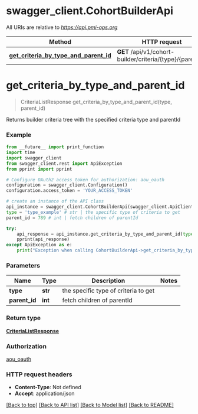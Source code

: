 # swagger_client.CohortBuilderApi

All URIs are relative to *https://api.pmi-ops.org*

Method | HTTP request | Description
------------- | ------------- | -------------
[**get_criteria_by_type_and_parent_id**](CohortBuilderApi.md#get_criteria_by_type_and_parent_id) | **GET** /api/v1/cohort-builder/criteria/{type}/{parentId} | 


# **get_criteria_by_type_and_parent_id**
> CriteriaListResponse get_criteria_by_type_and_parent_id(type, parent_id)



Returns builder criteria tree with the specified criteria type and parentId

### Example 
```python
from __future__ import print_function
import time
import swagger_client
from swagger_client.rest import ApiException
from pprint import pprint

# Configure OAuth2 access token for authorization: aou_oauth
configuration = swagger_client.Configuration()
configuration.access_token = 'YOUR_ACCESS_TOKEN'

# create an instance of the API class
api_instance = swagger_client.CohortBuilderApi(swagger_client.ApiClient(configuration))
type = 'type_example' # str | the specific type of criteria to get
parent_id = 789 # int | fetch children of parentId

try: 
    api_response = api_instance.get_criteria_by_type_and_parent_id(type, parent_id)
    pprint(api_response)
except ApiException as e:
    print("Exception when calling CohortBuilderApi->get_criteria_by_type_and_parent_id: %s\n" % e)
```

### Parameters

Name | Type | Description  | Notes
------------- | ------------- | ------------- | -------------
 **type** | **str**| the specific type of criteria to get | 
 **parent_id** | **int**| fetch children of parentId | 

### Return type

[**CriteriaListResponse**](CriteriaListResponse.md)

### Authorization

[aou_oauth](../README.md#aou_oauth)

### HTTP request headers

 - **Content-Type**: Not defined
 - **Accept**: application/json

[[Back to top]](#) [[Back to API list]](../README.md#documentation-for-api-endpoints) [[Back to Model list]](../README.md#documentation-for-models) [[Back to README]](../README.md)

